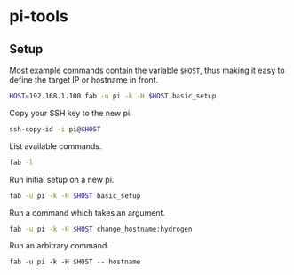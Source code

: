 # pi-tools


## Setup

Most example commands contain the variable `$HOST`, thus making it easy to define the target IP or hostname in front.

```sh
HOST=192.168.1.100 fab -u pi -k -H $HOST basic_setup
```


Copy your SSH key to the new pi.

```sh
ssh-copy-id -i pi@$HOST
```

List available commands.

```sh
fab -l
```

Run initial setup on a new pi.

```sh
fab -u pi -k -H $HOST basic_setup
```

Run a command which takes an argument.

```sh
fab -u pi -k -H $HOST change_hostname:hydrogen
```

Run an arbitrary command.

```sy
fab -u pi -k -H $HOST -- hostname
```
